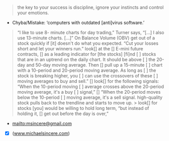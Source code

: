 > the key to your success is discipline, 
> ignore your instincts and control your emotions.
+ Chyba/Mistake: ‘computers with outdated [anti]virus software.’
> “I like to use 8- minute charts for day trading,” Turner says, “[…] I also use 13-minute charts. […]”
> On Balance Volume (OBV)
> get out of a stock quickly if [it] doesn't do what you expected.
> “Cut your losses short and let your winners run.” 
> look[] at the [] E-mini future contracts, [] as a leading indicator for [the stocks]
> [fi]nd [ ] stocks that are in an uptrend on the daily chart. It should be above [ ] the 20-day and 50-day moving average. Then [] pull up a 15-minute [ ] chart with a 10-period and 20-period moving average. As long as [ ] the stock is breaking higher, you [ ] can use the crossovers of these [ ] moving averages to buy and sell.” [] look[] for the following signals: “When the 10-period moving [ ] average crosses above the 20-period moving average, it's a buy [ ] signal,” [] “When the 20-period moves below the 10-period [ ] moving average, it's a sell signal. 
> high-quality stock pulls back to the trendline and starts to move up. 
						> look[] for stocks [you] would be willing to hold long term, “but instead of holding it, [] get out before the day is over,”
+ <mailto:msincere@gmail.com>
+ [x] (www.michaelsincere.com)